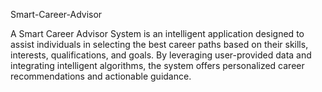 Smart-Career-Advisor

A Smart Career Advisor System is an intelligent application designed to assist individuals in selecting the best career paths based on their skills, interests, qualifications, and goals. By leveraging user-provided data and integrating intelligent algorithms, the system offers personalized career recommendations and actionable guidance.
